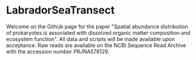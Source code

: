 # LabradorSeaTransect

Welcome on the Github page for the paper "Spatial abundance distribution of prokaryotes is associated with dissolved organic matter composition and ecosystem function".
All data and scripts will be made available upon acceptance.
Raw reads are available on the NCBI Sequence Read Archive with the accession number PRJNA578129.
